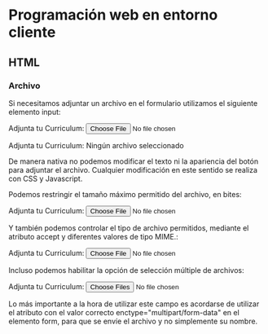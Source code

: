 # Programación web en entorno cliente
## HTML
### Archivo
Si necesitamos adjuntar un archivo en el formulario utilizamos el siguiente elemento input:


<p>
	<label for="campoCV">Adjunta tu Curriculum:</label>
	<input type="file" name="campoCV" id="campoCV">
</p>

Adjunta tu Curriculum: Ningún archivo seleccionado

De manera nativa no podemos modificar el texto ni la apariencia del botón para adjuntar el archivo. Cualquier modificación en este sentido se realiza con CSS y Javascript.

Podemos restringir el tamaño máximo permitido del archivo, en bites:


<p>
	<label for="campoCV">Adjunta tu Curriculum:</label>
	<input type="file" name="campoCV" id="campoCV" maxlength="100000">
</p>

Y también podemos controlar el tipo de archivo permitidos, mediante el atributo accept y diferentes valores de tipo MIME.:


<p>
	<label for="campoCV">Adjunta tu Curriculum:</label>
	<input type="file" name="campoCV" id="campoCV" accept="image/gif">
</p>

Incluso podemos habilitar la opción de selección múltiple de archivos:


<p>
	<label for="campoCV">Adjunta tu Curriculum:</label>
	<input type="file" name="campoCV" id="campoCV" multiple="multiple">
</p>

Lo más importante a la hora de utilizar este campo es acordarse de utilizar el atributo con el valor correcto enctype="multipart/form-data" en el elemento form, para que se envíe el archivo y no simplemente su nombre.